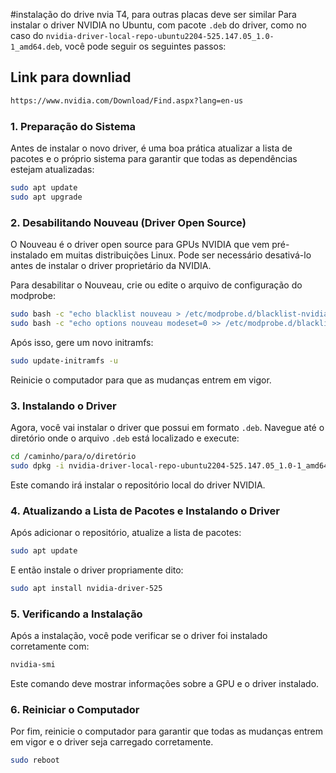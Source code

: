 #instalação do drive nvia T4, para outras placas deve ser similar
Para instalar o driver NVIDIA no Ubuntu, com pacote `.deb` do driver, como no caso do `nvidia-driver-local-repo-ubuntu2204-525.147.05_1.0-1_amd64.deb`, você pode seguir os seguintes passos:

## Link para downliad

```bash
https://www.nvidia.com/Download/Find.aspx?lang=en-us
```
### 1. Preparação do Sistema


Antes de instalar o novo driver, é uma boa prática atualizar a lista de pacotes e o próprio sistema para garantir que todas as dependências estejam atualizadas:

```bash
sudo apt update
sudo apt upgrade
```

### 2. Desabilitando Nouveau (Driver Open Source)

O Nouveau é o driver open source para GPUs NVIDIA que vem pré-instalado em muitas distribuições Linux. Pode ser necessário desativá-lo antes de instalar o driver proprietário da NVIDIA.

Para desabilitar o Nouveau, crie ou edite o arquivo de configuração do modprobe:

```bash
sudo bash -c "echo blacklist nouveau > /etc/modprobe.d/blacklist-nvidia-nouveau.conf"
sudo bash -c "echo options nouveau modeset=0 >> /etc/modprobe.d/blacklist-nvidia-nouveau.conf"
```

Após isso, gere um novo initramfs:

```bash
sudo update-initramfs -u
```

Reinicie o computador para que as mudanças entrem em vigor.

### 3. Instalando o Driver

Agora, você vai instalar o driver que possui em formato `.deb`. Navegue até o diretório onde o arquivo `.deb` está localizado e execute:

```bash
cd /caminho/para/o/diretório
sudo dpkg -i nvidia-driver-local-repo-ubuntu2204-525.147.05_1.0-1_amd64.deb
```

Este comando irá instalar o repositório local do driver NVIDIA.

### 4. Atualizando a Lista de Pacotes e Instalando o Driver

Após adicionar o repositório, atualize a lista de pacotes:

```bash
sudo apt update
```

E então instale o driver propriamente dito:

```bash
sudo apt install nvidia-driver-525
```

### 5. Verificando a Instalação

Após a instalação, você pode verificar se o driver foi instalado corretamente com:

```bash
nvidia-smi
```

Este comando deve mostrar informações sobre a GPU e o driver instalado.

### 6. Reiniciar o Computador

Por fim, reinicie o computador para garantir que todas as mudanças entrem em vigor e o driver seja carregado corretamente.

```bash
sudo reboot
```

